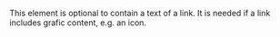 This element is optional to contain a text of a link.
It is needed if a link includes grafic content, e.g. an icon.
